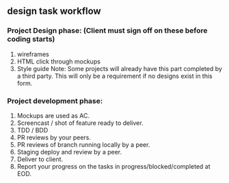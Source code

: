 ## design task workflow
### Project Design phase: (Client must sign off on these before coding starts)

1. wireframes
1. HTML click through mockups
1. Style guide
Note: Some projects will already have this part completed by a third party. This will only be a requirement if no designs exist in this form.

### Project development phase:

1. Mockups are used as AC.
1. Screencast / shot of feature ready to deliver.
1. TDD / BDD
1. PR reviews by your peers.
1. PR reviews of branch running locally by a peer.
1. Staging deploy and review by a peer.
1. Deliver to client.
1. Report your progress on the tasks in progress/blocked/completed at EOD.
